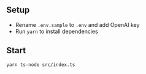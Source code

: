 ## Setup

- Rename `.env.sample` to `.env` and add OpenAI key
- Run `yarn` to install dependencies

## Start

```
yarn ts-node src/index.ts
```
